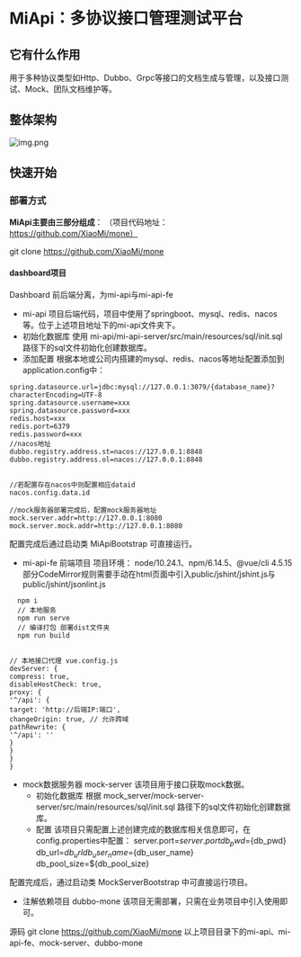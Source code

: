 # MiApi：多协议接口管理测试平台
## 它有什么作用
用于多种协议类型如Http、Dubbo、Grpc等接口的文档生成与管理，以及接口测试、Mock、团队文档维护等。
## 整体架构
![img.png](img.png)
## 快速开始
### 部署方式
**MiApi主要由三部分组成**：
（项目代码地址：https://github.com/XiaoMi/mone）

git clone https://github.com/XiaoMi/mone

####  dashboard项目
Dashboard 前后端分离，为mi-api与mi-api-fe
- mi-api
  项目后端代码，项目中使用了springboot、mysql、redis、nacos等。位于上述项目地址下的mi-api文件夹下。
- 初始化数据库
  使用 mi-api/mi-api-server/src/main/resources/sql/init.sql  路径下的sql文件初始化创建数据库。
- 添加配置
  根据本地或公司内搭建的mysql、redis、nacos等地址配置添加到application.config中：
```
spring.datasource.url=jdbc:mysql://127.0.0.1:3079/{database_name}?characterEncoding=UTF-8
spring.datasource.username=xxx
spring.datasource.password=xxx
redis.host=xxx
redis.port=6379
redis.password=xxx
//nacos地址
dubbo.registry.address.st=nacos://127.0.0.1:8848
dubbo.registry.address.ol=nacos://127.0.0.1:8848


//若配置存在nacos中则配置相应dataid
nacos.config.data.id

//mock服务器部署完成后，配置mock服务器地址
mock.server.addr=http://127.0.0.1:8080
mock.server.mock.addr=http://127.0.0.1:8080
```

配置完成后通过启动类 MiApiBootstrap 可直接运行。
- mi-api-fe  前端项目
  项目环境： node/10.24.1、npm/6.14.5、@vue/cli 4.5.15
  部分CodeMirror规则需要手动在html页面中引入public/jshint/jshint.js与public/jshint/jsonlint.js
```  // 安装依赖
  npm i
  // 本地服务
  npm run serve
  // 编译打包 部署dist文件夹
  npm run build


// 本地接口代理 vue.config.js
devServer: {
compress: true,
disableHostCheck: true,
proxy: {
'^/api': {
target: 'http://后端IP:端口',
changeOrigin: true, // 允许跨域
pathRewrite: {
'^/api': ''
}
}
}
}
```
- mock数据服务器 mock-server
  该项目用于接口获取mock数据。
    - 初始化数据库
      根据 mock_server/mock-server-server/src/main/resources/sql/init.sql 路径下的sql文件初始化创建数据库。
    - 配置
      该项目只需配置上述创建完成的数据库相关信息即可，在config.properties中配置：
      server.port=${server.port}
      db_pwd=${db_pwd}
      db_url=${db_url}
      db_user_name=${db_user_name}
      db_pool_size=${db_pool_size}


配置完成后，通过启动类 MockServerBootstrap 中可直接运行项目。
- 注解依赖项目 dubbo-mone
  该项目无需部署，只需在业务项目中引入使用即可。

源码
git clone https://github.com/XiaoMi/mone
以上项目目录下的mi-api、mi-api-fe、mock-server、dubbo-mone